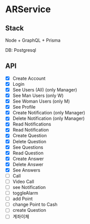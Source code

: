 # ARService

## Stack
Node + GraphQL + Prisma

DB: Postgresql

## API
- [x] Create Account
- [x] Login
- [x] See Users (All) (only Manager)
- [x] See Man Users (only W)
- [x] See Woman Users (only M) 
- [x] See Profile
- [x] Create Notification (only Manager)
- [x] Delete Notification (only Manager)
- [x] Read Notifications
- [x] Read Notification
- [x] Create Question
- [x] Delete Question
- [x] See Questions
- [x] Read Question
- [x] Create Answer
- [x] Delete Answer
- [x] See Answers
- [ ] Call
- [ ] Video Call
- [ ] see Notification
- [ ] toggleAlarm
- [ ] add Point
- [ ] change Point to Cash
- [ ] create Question
- [ ] 계좌이체